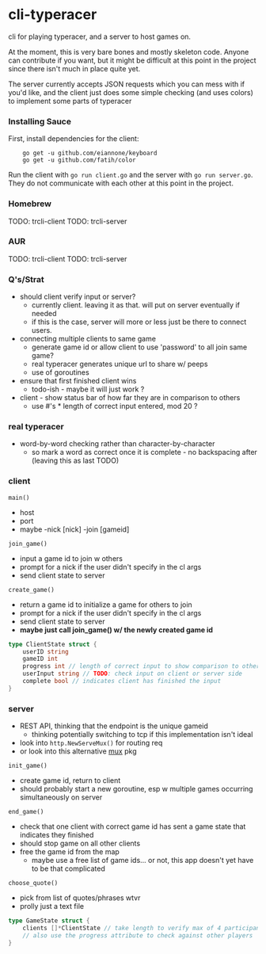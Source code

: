 # cli-typeracer

cli for playing typeracer, and a server to host games on.

At the moment, this is very bare bones and mostly skeleton code. Anyone can contribute if you want,
but it might be difficult at this point in the project since there isn't much in place quite yet.

The server currently accepts JSON requests which you can mess with if you'd like, and the client
just does some simple checking (and uses colors) to implement some parts of typeracer

### Installing Sauce

First, install dependencies for the client:
```
	go get -u github.com/eiannone/keyboard
	go get -u github.com/fatih/color
```

Run the client with `go run client.go` and the server with `go run server.go`. They do
not communicate with each other at this point in the project.

### Homebrew

TODO: trcli-client
TODO: trcli-server

### AUR

TODO: trcli-client
TODO: trcli-server

### Q's/Strat
- should client verify input or server?
  - currently client. leaving it as that. will put on server eventually if needed
  - if this is the case, server will more or less just be there to connect users.
- connecting multiple clients to same game
  - generate game id or allow client to use 'password' to all join same game?
  - real typeracer generates unique url to share w/ peeps
  - use of goroutines
- ensure that first finished client wins
  - todo-ish - maybe it will just work ?
- client - show status bar of how far they are in comparison to others
  - use #'s * length of correct input entered, mod 20 ?

### real typeracer
- word-by-word checking rather than character-by-character
  - so mark a word as correct once it is complete - no backspacing after (leaving this as last TODO)

### client

`main()`

- host
- port
- maybe -nick [nick] -join [gameid]

`join_game()`

- input a game id to join w others
- prompt for a nick if the user didn't specify in the cl args
- send client state to server

`create_game()`

- return a game id to initialize a game for others to join
- prompt for a nick if the user didn't specify in the cl args
- send client state to server
- **maybe just call join_game() w/ the newly created game id**
```go
type ClientState struct {
	userID string
	gameID int
	progress int // length of correct input to show comparison to other players
	userInput string // TODO: check input on client or server side
	complete bool // indicates client has finished the input
}
```


### server

- REST API, thinking that the endpoint is the unique gameid
  + thinking potentially switching to tcp if this implementation isn't ideal
- look into `http.NewServeMux()` for routing req
- or look into this alternative [mux](https://github.com/gorilla/mux#examples) pkg

`init_game()`

- create game id, return to client
- should probably start a new goroutine, esp w multiple games occurring simultaneously on server

`end_game()`
- check that one client with correct game id has sent a game state that indicates they finished
- should stop game on all other clients
- free the game id from the map
  - maybe use a free list of game ids... or not, this app doesn't yet have to be that complicated

`choose_quote()`

- pick from list of quotes/phrases wtvr
- prolly just a text file
```go
type GameState struct {
	clients []*ClientState // take length to verify max of 4 participants
	// also use the progress attribute to check against other players
}
```
